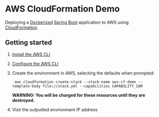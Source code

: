 # AWS CloudFormation Demo

Deploying a [Dockerized](https://www.docker.com/) [Spring Boot](https://projects.spring.io/spring-boot/) application to AWS using [CloudFormation](https://aws.amazon.com/cloudformation/).

## Getting started

1. [Install the AWS CLI](https://docs.aws.amazon.com/cli/latest/userguide/installing.html)

1. [Configure the AWS CLI](https://docs.aws.amazon.com/cli/latest/userguide/cli-chap-getting-started.html)

1. Create the environment in AWS, selecting the defaults when prompted:

		aws cloudformation create-stack --stack-name aws-cf-demo --template-body file://stack.yml --capabilities CAPABILITY_IAM

	**WARNING: You will be charged for these resources until they are destroyed.**

1. Visit the outputted environment IP address
